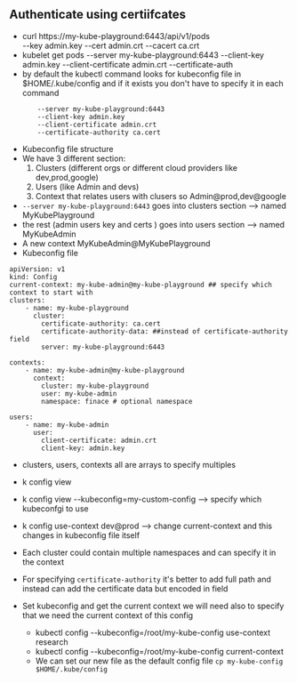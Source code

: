 ## Authenticate using certiifcates
- curl https://my-kube-playground:6443/api/v1/pods \
       --key admin.key
       --cert admin.crt
       --cacert ca.crt
- kubelet get pods
       --server my-kube-playground:6443
       --client-key admin.key
       --client-certificate admin.crt
       --certificate-auth
- by default the kubectl command looks for kubeconfig file in $HOME/.kube/config and if it exists you don't have to specify it in each command
```
       --server my-kube-playground:6443
       --client-key admin.key
       --client-certificate admin.crt
       --certificate-authority ca.cert
```
- Kubeconfig file structure
- We have 3 different section:
  1. Clusters (different orgs or different cloud providers like dev,prod,google)
  2. Users (like Admin and devs)
  3. Context that relates users with clusers so Admin@prod,dev@google
- `--server my-kube-playground:6443` goes into clusters section --> named MyKubePlayground 
- the rest (admin users key and certs ) goes into users section --> named MyKubeAdmin
- A new context   MyKubeAdmin@MyKubePlayground
- Kubeconfig file
```
apiVersion: v1
kind: Config
current-context: my-kube-admin@my-kube-playground ## specify which context to start with
clusters:
    - name: my-kube-playground
      cluster: 
        certificate-authority: ca.cert
        certificate-authority-data: ##instead of certificate-authority field
        server: my-kube-playground:6443

contexts:
    - name: my-kube-admin@my-kube-playground
      context:
        cluster: my-kube-playground
        user: my-kube-admin
        namespace: finace # optional namespace

users:
    - name: my-kube-admin
      user:
        client-certificate: admin.crt
        client-key: admin.key

```
- clusters, users, contexts all are arrays to specify multiples
- k config view
- k config view --kubeconfig=my-custom-config --> specify which kubeconfgi to use
- k config use-context dev@prod --> change current-context and this changes in kubeconfig file itself
- Each cluster could contain multiple namespaces and can specify it in the context
- For specifying `certificate-authority` it's better to add full path  and instead can add the certificate data but encoded in field

- Set kubeconfig and get the current context we will need also to specify that we need the current context of this config
  - kubectl config --kubeconfig=/root/my-kube-config use-context research
  - kubectl config --kubeconfig=/root/my-kube-config current-context
  - We can set our new file as the default config file `cp my-kube-config $HOME/.kube/config`